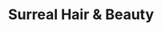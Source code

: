 ---
title: "Surreal Hair & Beauty"
url: /christchurch/surreal-hair-and-beauty/
shop: hairdresser
---
